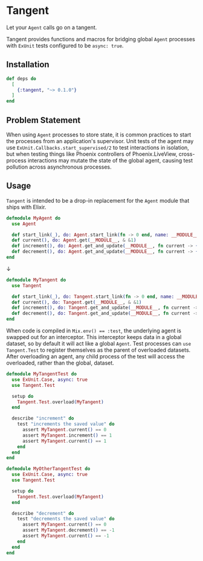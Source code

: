 # Tangent

Let your `Agent` calls go on a tangent.

Tangent provides functions and macros for bridging global `Agent` processes with `ExUnit` tests
configured to be `async: true`.

## Installation

```elixir
def deps do
  [
    {:tangent, "~> 0.1.0"}
  ]
end
```

## Problem Statement

When using `Agent` processes to store state, it is common practices to start the processes from
an application's supervisor. Unit tests of the agent may use `ExUnit.Callbacks.start_supervised/2`
to test interactions in isolation, but when testing things like Phoenix controllers of Phoenix.LiveView,
cross-process interactions may mutate the state of the global agent, causing test pollution across
asynchronous processes.

## Usage

`Tangent` is intended to be a drop-in replacement for the `Agent` module that ships with Elixir.

```elixir
defmodule MyAgent do
  use Agent

  def start_link(_), do: Agent.start_link(fn -> 0 end, name: __MODULE__)
  def current(), do: Agent.get(__MODULE__, & &1)
  def increment(), do: Agent.get_and_update(__MODULE__, fn current -> {current + 1, current + 1} end)
  def decrement(), do: Agent.get_and_update(__MODULE__, fn current -> {current - 1, current - 1} end)
end
```

↓

```elixir
defmodule MyTangent do
  use Tangent

  def start_link(_), do: Tangent.start_link(fn -> 0 end, name: __MODULE__)
  def current(), do: Tangent.get(__MODULE__, & &1)
  def increment(), do: Tangent.get_and_update(__MODULE__, fn current -> {current + 1, current + 1} end)
  def decrement(), do: Tangent.get_and_update(__MODULE__, fn current -> {current - 1, current - 1} end)
end
```

When code is compiled in `Mix.env() == :test`, the underlying agent is swapped out for an interceptor.
This interceptor keeps data in a global dataset, so by default it will act like a global `Agent`.
Test processes can `use Tangent.Test` to register themselves as the parent of overloaded datasets. After overloading
an agent, any child process of the test will access the overloaded, rather than the global, dataset.

```elixir
defmodule MyTangentTest do
  use ExUnit.Case, async: true
  use Tangent.Test

  setup do
    Tangent.Test.overload(MyTangent)
  end

  describe "increment" do
    test "increments the saved value" do
      assert MyTangent.current() == 0
      assert MyTangent.increment() == 1
      assert MyTangent.current() == 1
    end
  end
end

defmodule MyOtherTangentTest do
  use ExUnit.Case, async: true
  use Tangent.Test

  setup do
    Tangent.Test.overload(MyTangent)
  end

  describe "decrement" do
    test "decrements the saved value" do
      assert MyTangent.current() == 0
      assert MyTangent.decrement() == -1
      assert MyTangent.current() == -1
    end
  end
end
```

